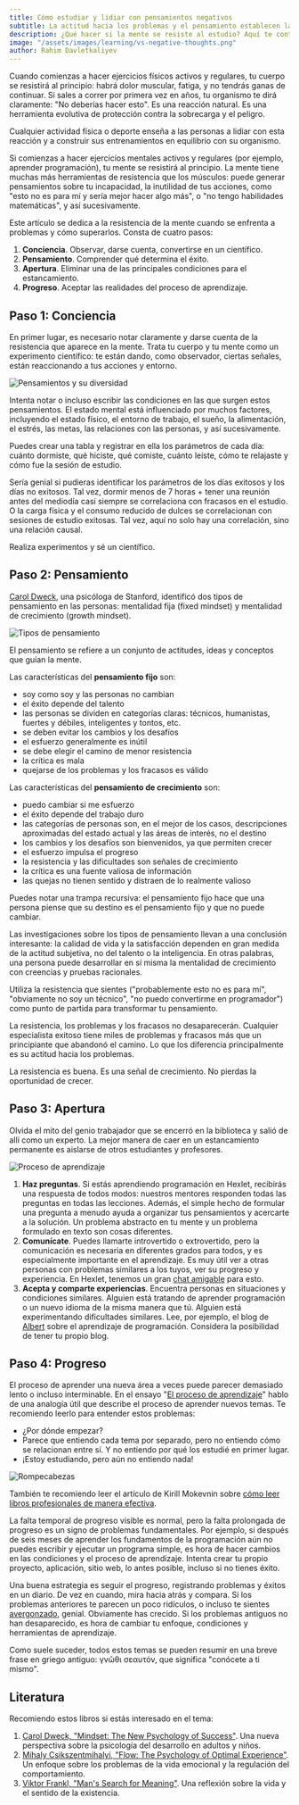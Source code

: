 ```yaml
---
title: Cómo estudiar y lidiar con pensamientos negativos
subtitle: La actitud hacia los problemas y el pensamiento establecen las condiciones para el crecimiento.
description: ¿Qué hacer si la mente se resiste al estudio? Aquí te contamos los pasos concretos que te ayudarán a aprender programación de manera efectiva.
image: "/assets/images/learning/vs-negative-thoughts.png"
author: Rahim Davletkaliyev
---
```


Cuando comienzas a hacer ejercicios físicos activos y regulares, tu cuerpo se resistirá al principio: habrá dolor muscular, fatiga, y no tendrás ganas de continuar. Si sales a correr por primera vez en años, tu organismo te dirá claramente: "No deberías hacer esto". Es una reacción natural. Es una herramienta evolutiva de protección contra la sobrecarga y el peligro.

Cualquier actividad física o deporte enseña a las personas a lidiar con esta reacción y a construir sus entrenamientos en equilibrio con su organismo.

Si comienzas a hacer ejercicios mentales activos y regulares (por ejemplo, aprender programación), tu mente se resistirá al principio. La mente tiene muchas más herramientas de resistencia que los músculos: puede generar pensamientos sobre tu incapacidad, la inutilidad de tus acciones, como "esto no es para mí y sería mejor hacer algo más", o "no tengo habilidades matemáticas", y así sucesivamente.

Este artículo se dedica a la resistencia de la mente cuando se enfrenta a problemas y cómo superarlos. Consta de cuatro pasos:

1. **Conciencia**. Observar, darse cuenta, convertirse en un científico.
2. **Pensamiento**. Comprender qué determina el éxito.
3. **Apertura**. Eliminar una de las principales condiciones para el estancamiento.
4. **Progreso**. Aceptar las realidades del proceso de aprendizaje.

## Paso 1: Conciencia

En primer lugar, es necesario notar claramente y darse cuenta de la resistencia que aparece en la mente. Trata tu cuerpo y tu mente como un experimento científico: te están dando, como observador, ciertas señales, están reaccionando a tus acciones y entorno.

![Pensamientos y su diversidad](/assets/images/learning/learning_1.png)

Intenta notar o incluso escribir las condiciones en las que surgen estos pensamientos. El estado mental está influenciado por muchos factores, incluyendo el estado físico, el entorno de trabajo, el sueño, la alimentación, el estrés, las metas, las relaciones con las personas, y así sucesivamente.

Puedes crear una tabla y registrar en ella los parámetros de cada día: cuánto dormiste, qué hiciste, qué comiste, cuánto leíste, cómo te relajaste y cómo fue la sesión de estudio.

Sería genial si pudieras identificar los parámetros de los días exitosos y los días no exitosos. Tal vez, dormir menos de 7 horas + tener una reunión antes del mediodía casi siempre se correlaciona con fracasos en el estudio. O la carga física y el consumo reducido de dulces se correlacionan con sesiones de estudio exitosas. Tal vez, aquí no solo hay una correlación, sino una relación causal.

Realiza experimentos y sé un científico.

## Paso 2: Pensamiento

[Carol Dweck](https://en.wikipedia.org/wiki/Carol_Dweck), una psicóloga de Stanford, identificó dos tipos de pensamiento en las personas: mentalidad fija (fixed mindset) y mentalidad de crecimiento (growth mindset).

![Tipos de pensamiento](/assets/images/learning/learning_2.png)

El pensamiento se refiere a un conjunto de actitudes, ideas y conceptos que guían la mente.

Las características del **pensamiento fijo** son:

- soy como soy y las personas no cambian
- el éxito depende del talento
- las personas se dividen en categorías claras: técnicos, humanistas, fuertes y débiles, inteligentes y tontos, etc.
- se deben evitar los cambios y los desafíos
- el esfuerzo generalmente es inútil
- se debe elegir el camino de menor resistencia
- la crítica es mala
- quejarse de los problemas y los fracasos es válido

Las características del **pensamiento de crecimiento** son:

- puedo cambiar si me esfuerzo
- el éxito depende del trabajo duro
- las categorías de personas son, en el mejor de los casos, descripciones aproximadas del estado actual y las áreas de interés, no el destino
- los cambios y los desafíos son bienvenidos, ya que permiten crecer
- el esfuerzo impulsa el progreso
- la resistencia y las dificultades son señales de crecimiento
- la crítica es una fuente valiosa de información
- las quejas no tienen sentido y distraen de lo realmente valioso

Puedes notar una trampa recursiva: el pensamiento fijo hace que una persona piense que su destino es el pensamiento fijo y que no puede cambiar.

Las investigaciones sobre los tipos de pensamiento llevan a una conclusión interesante: la calidad de vida y la satisfacción dependen en gran medida de la actitud subjetiva, no del talento o la inteligencia. En otras palabras, una persona puede desarrollar en sí misma la mentalidad de crecimiento con creencias y pruebas racionales.

Utiliza la resistencia que sientes ("probablemente esto no es para mí", "obviamente no soy un técnico", "no puedo convertirme en programador") como punto de partida para transformar tu pensamiento.

La resistencia, los problemas y los fracasos no desaparecerán. Cualquier especialista exitoso tiene miles de problemas y fracasos más que un principiante que abandonó el camino. Lo que los diferencia principalmente es su actitud hacia los problemas.

La resistencia es buena. Es una señal de crecimiento. No pierdas la oportunidad de crecer.

## Paso 3: Apertura

Olvida el mito del genio trabajador que se encerró en la biblioteca y salió de allí como un experto. La mejor manera de caer en un estancamiento permanente es aislarse de otros estudiantes y profesores.

![Proceso de aprendizaje](/assets/images/learning/learning_3.png)

1. **Haz preguntas**. Si estás aprendiendo programación en Hexlet, recibirás una respuesta de todos modos: nuestros mentores responden todas las preguntas en todas las lecciones. Además, el simple hecho de formular una pregunta a menudo ayuda a organizar tus pensamientos y acercarte a la solución. Un problema abstracto en tu mente y un problema formulado en texto son cosas diferentes.
2. **Comunícate**. Puedes llamarte introvertido o extrovertido, pero la comunicación es necesaria en diferentes grados para todos, y es especialmente importante en el aprendizaje. Es muy útil ver a otras personas con problemas similares a los tuyos, ver su progreso y experiencia. En Hexlet, tenemos un gran [chat amigable](https://t.me/hexletcommunity/) para esto.
3. **Acepta y comparte experiencias**. Encuentra personas en situaciones y condiciones similares. Alguien está tratando de aprender programación o un nuevo idioma de la misma manera que tú. Alguien está experimentando dificultades similares. Lee, por ejemplo, el blog de [Albert](https://medium.com/@sayoBye) sobre el aprendizaje de programación. Considera la posibilidad de tener tu propio blog.

## Paso 4: Progreso

El proceso de aprender una nueva área a veces puede parecer demasiado lento o incluso interminable. En el ensayo "[El proceso de aprendizaje](https://rakh.im/learning/)" hablo de una analogía útil que describe el proceso de aprender nuevos temas. Te recomiendo leerlo para entender estos problemas:

- ¿Por dónde empezar?
- Parece que entiendo cada tema por separado, pero no entiendo cómo se relacionan entre sí. Y no entiendo por qué los estudié en primer lugar.
- ¡Estoy estudiando, pero aún no entiendo nada!

![Rompecabezas](/assets/images/learning/learning_4.png)

También te recomiendo leer el artículo de Kirill Mokevnin sobre [cómo leer libros profesionales de manera efectiva](https://ru.hexlet.io/blog/posts/how-to-read-books).

La falta temporal de progreso visible es normal, pero la falta prolongada de progreso es un signo de problemas fundamentales. Por ejemplo, si después de seis meses de aprender los fundamentos de la programación aún no puedes escribir y ejecutar un programa simple, es hora de hacer cambios en las condiciones y el proceso de aprendizaje. Intenta crear tu propio proyecto, aplicación, sitio web, lo antes posible, incluso si no tienes éxito.

Una buena estrategia es seguir el progreso, registrando problemas y éxitos en un diario. De vez en cuando, mira hacia atrás y compara. Si los problemas anteriores te parecen un poco ridículos, o incluso te sientes [avergonzado](https://hello.rakh.im/how_to_evaluate_personal_growth/), genial. Obviamente has crecido. Si los problemas antiguos no han desaparecido, es hora de cambiar tu enfoque, condiciones y herramientas de aprendizaje.

Como suele suceder, todos estos temas se pueden resumir en una breve frase en griego antiguo: γνῶθι σεαυτόν, que significa "conócete a ti mismo".

## Literatura

Recomiendo estos libros si estás interesado en el tema:

1. [Carol Dweck, "Mindset: The New Psychology of Success"](https://www.amazon.com/Mindset-Psychology-Carol-S-Dweck/dp/0345472322). Una nueva perspectiva sobre la psicología del desarrollo en adultos y niños.
2. [Mihaly Csikszentmihalyi, "Flow: The Psychology of Optimal Experience"](https://www.amazon.com/Flow-Psychology-Experience-Perennial-Classics/dp/0061339202). Un enfoque sobre los problemas de la vida emocional y la regulación del comportamiento.
3. [Viktor Frankl, "Man's Search for Meaning"](https://www.amazon.com/Mans-Search-Meaning-Viktor-Frankl/dp/080701429X). Una reflexión sobre la vida y el sentido de la existencia.
